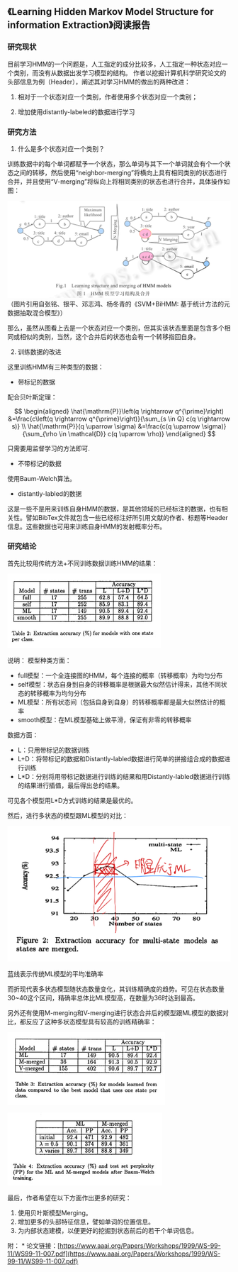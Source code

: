 ## 《Learning Hidden Markov Model Structure for information Extraction》阅读报告

### 研究现状

目前学习HMM的一个问题是，人工指定的成分比较多，人工指定一种状态对应一个类别，而没有从数据出发学习模型的结构。
作者以挖掘计算机科学研究论文的头部信息为例（Header），阐述其对学习HMM的做出的两种改进：

1. 相对于一个状态对应一个类别，作者使用多个状态对应一个类别；

2. 增加使用distantly-labeled的数据进行学习

### 研究方法

1. 什么是多个状态对应一个类别？

训练数据中的每个单词都赋予一个状态，那么单词与其下一个单词就会有个一个状态之间的转移，然后使用“neighbor-merging”将横向上具有相同类别的状态进行合并，并且使用“V-merging”将纵向上将相同类别的状态也进行合并，具体操作如图：

![](./images/IMG_4CD62CC82C96-1.JPEG)
（图片引用自张铭、银平、邓志鸿、杨冬青的《SVM+BiHMM: 基于统计方法的元数据抽取混合模型》）

那么，虽然从图看上去是一个状态对应一个类别，但其实该状态里面是包含多个相同或相似的类别，当然，这个合并后的状态也会有一个转移指回自身。

2. 训练数据的改进

这里训练HMM有三种类型的数据：

* 带标记的数据

配合贝叶斯定理：

$$
\begin{aligned}
\hat{\mathrm{P}}\left(q \rightarrow q^{\prime}\right) &=\frac{c\left(q \rightarrow q^{\prime}\right)}{\sum_{s \in Q} c(q \rightarrow s)} \\
\hat{\mathrm{P}}(q \uparrow \sigma) &=\frac{c(q \uparrow \sigma)}{\sum_{\rho \in \mathcal{D}} c(q \uparrow \rho)}
\end{aligned}
$$

只需要用监督学习的方法即可.

* 不带标记的数据

使用Baum-Welch算法。

* distantly-labled的数据

这是一些不是用来训练自身HMM的数据，是其他领域的已经标注的数据，也有相关性。譬如BibTex文件就包含一些已经标注好所引用文献的作者、标题等Header信息。这些数据也可用来训练自身HMM的发射概率分布。

### 研究结论

首先比较用传统方法+不同训练数据训练HMM的结果：

![](./images/1636375763239.jpg)

说明：
模型种类方面：
* full模型：一个全连接图的HMM，每个连接的概率（转移概率）为均匀分布
* self模型：状态自身到自身的转移概率是根据最大似然估计得来，其他不同状态的转移概率为均匀分布
* ML模型：所有状态间（包括自身到自身）的转移概率都是最大似然估计的概率
* smooth模型：在ML模型基础上做平滑，保证有非零的转移概率

数据方面：
* L：只用带标记的数据训练
* L+D：将带标记的数据和Distantly-labled数据进行简单的拼接组合成的数据进行训练
* L*D：分别将用带标记数据进行训练的结果和用Distantly-labled数据进行训练的结果进行插值，最后得出总的结果。

可见各个模型用L*D方式训练的结果是最优的。

然后，进行多状态的模型跟ML模型的对比：

![](./images/IMG_742DAF01388B-1.jpeg)

蓝线表示传统ML模型的平均准确率

而折现代表多状态模型随状态数量变化，其训练精确度的趋势。可见在状态数量30~40这个区间，精确率总体比ML模型高，在数量为36时达到最高。


另外还有使用M-merging和V-merging进行状态合并后的模型跟ML模型的数据对比，都反应了这种多状态模型具有较高的训练精确率：

![](./images/1636376860382.jpg)

![](./images/1636376874211.jpg)


最后，作者希望在以下方面作出更多的研究：

1. 使用贝叶斯模型Merging。
2. 增加更多的头部特征信息，譬如单词的位置信息。
3. 为内部状态建模，以便更好的挖掘到状态前后的若干个单词信息。



附：
* 论文链接：[https://www.aaai.org/Papers/Workshops/1999/WS-99-11/WS99-11-007.pdf](https://www.aaai.org/Papers/Workshops/1999/WS-99-11/WS99-11-007.pdf)
